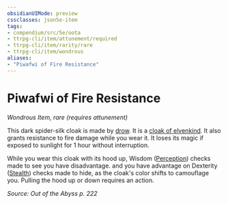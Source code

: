 ```yaml
---
obsidianUIMode: preview
cssclasses: json5e-item
tags:
- compendium/src/5e/oota
- ttrpg-cli/item/attunement/required
- ttrpg-cli/item/rarity/rare
- ttrpg-cli/item/wondrous
aliases: 
- "Piwafwi of Fire Resistance"
---
```

# Piwafwi of Fire Resistance
*Wondrous Item, rare (requires attunement)*  


This dark spider-silk cloak is made by [drow](/3-Mechanics/CLI/bestiary/humanoid/drow.md). It is a [cloak of elvenkind](/3-Mechanics/CLI/items/cloak-of-elvenkind.md). It also grants resistance to fire damage while you wear it. It loses its magic if exposed to sunlight for 1 hour without interruption.

While you wear this cloak with its hood up, Wisdom ([Perception](/3-Mechanics/CLI/rules/skills.md#Perception)) checks made to see you have disadvantage. and you have advantage on Dexterity ([Stealth](/3-Mechanics/CLI/rules/skills.md#Stealth)) checks made to hide, as the cloak's color shifts to camouflage you. Pulling the hood up or down requires an action.

*Source: Out of the Abyss p. 222*